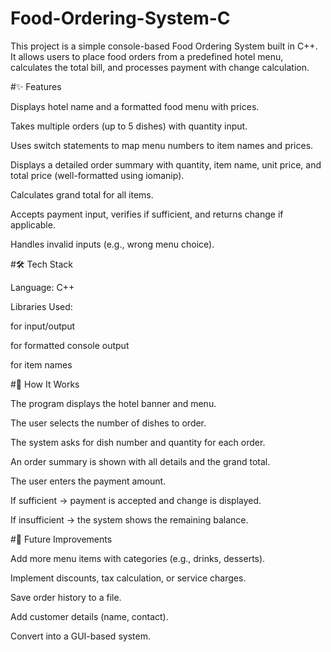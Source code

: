 # Food-Ordering-System-C
This project is a simple console-based Food Ordering System built in C++. It allows users to place food orders from a predefined hotel menu, calculates the total bill, and processes payment with change calculation.

#✨ Features

Displays hotel name and a formatted food menu with prices.

Takes multiple orders (up to 5 dishes) with quantity input.

Uses switch statements to map menu numbers to item names and prices.

Displays a detailed order summary with quantity, item name, unit price, and total price (well-formatted using iomanip).

Calculates grand total for all items.

Accepts payment input, verifies if sufficient, and returns change if applicable.

Handles invalid inputs (e.g., wrong menu choice).


#🛠️ Tech Stack

Language: C++

Libraries Used:

<iostream> for input/output

<iomanip> for formatted console output

<string> for item names


#📌 How It Works

The program displays the hotel banner and menu.

The user selects the number of dishes to order.

The system asks for dish number and quantity for each order.

An order summary is shown with all details and the grand total.

The user enters the payment amount.

If sufficient → payment is accepted and change is displayed.

If insufficient → the system shows the remaining balance.


#🚀 Future Improvements

Add more menu items with categories (e.g., drinks, desserts).

Implement discounts, tax calculation, or service charges.

Save order history to a file.

Add customer details (name, contact).

Convert into a GUI-based system.

